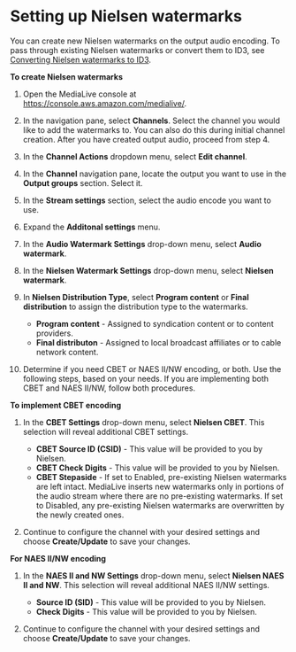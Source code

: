 # Setting up Nielsen watermarks<a name="watermark-procedure"></a>

You can create new Nielsen watermarks on the output audio encoding\. To pass through existing Nielsen watermarks or convert them to ID3, see [Converting Nielsen watermarks to ID3](feature-nielsen-id3.md)\.

**To create Nielsen watermarks**

1. Open the MediaLive console at [https://console\.aws\.amazon\.com/medialive/](https://console.aws.amazon.com/medialive/)\.

1. In the navigation pane, select **Channels**\. Select the channel you would like to add the watermarks to\. You can also do this during initial channel creation\. After you have created output audio, proceed from step 4\.

1. In the **Channel Actions** dropdown menu, select **Edit channel**\.

1. In the **Channel** navigation pane, locate the output you want to use in the **Output groups** section\. Select it\.

1. In the **Stream settings** section, select the audio encode you want to use\.

1. Expand the **Additonal settings** menu\.

1. In the **Audio Watermark Settings** drop\-down menu, select **Audio watermark**\.

1. In the **Nielsen Watermark Settings** drop\-down menu, select **Nielsen watermark**\.

1. In **Nielsen Distribution Type**, select **Program content** or **Final distribution** to assign the distribution type to the watermarks\.
   + **Program content** \- Assigned to syndication content or to content providers\. 
   + **Final distributon** \- Assigned to local broadcast affiliates or to cable network content\. 

1. Determine if you need CBET or NAES II/NW encoding, or both\. Use the following steps, based on your needs\. If you are implementing both CBET and NAES II/NW, follow both procedures\. 

**To implement CBET encoding**

1. In the **CBET Settings** drop\-down menu, select **Nielsen CBET**\. This selection will reveal additional CBET settings\.
   + **CBET Source ID \(CSID\)** \- This value will be provided to you by Nielsen\.
   + **CBET Check Digits** \- This value will be provided to you by Nielsen\.
   + **CBET Stepaside** \- If set to Enabled, pre\-existing Nielsen watermarks are left intact\. MediaLive inserts new watermarks only in portions of the audio stream where there are no pre\-existing watermarks\. If set to Disabled, any pre\-existing Nielsen watermarks are overwritten by the newly created ones\. 

1. Continue to configure the channel with your desired settings and choose **Create/Update** to save your changes\.

**For NAES II/NW encoding**

1. In the **NAES II and NW Settings** drop\-down menu, select **Nielsen NAES II and NW**\. This selection will reveal additional NAES II/NW settings\.
   + **Source ID \(SID\)** \- This value will be provided to you by Nielsen\.
   + **Check Digits** \- This value will be provided to you by Nielsen\.

1. Continue to configure the channel with your desired settings and choose **Create/Update** to save your changes\.